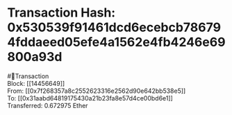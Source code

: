 
Transaction Hash: 0x530539f91461dcd6ecebcb786794fddaeed05efe4a1562e4fb4246e69800a93d
====================================================================================
  
#💸Transaction  
Block: [[14456649]]  
From: [[0x7f268357a8c2552623316e2562d90e642bb538e5]]  
To: [[0x31aabd64819175430a21b23fa8e57d4ce00bd6e1]]  
Transferred: 0.672975 Ether